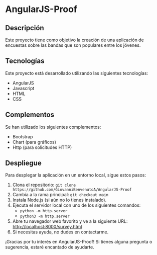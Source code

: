 # AngularJS-Proof

## Descripción
Este proyecto tiene como objetivo la creación de una aplicación de encuestas sobre las bandas que son populares entre los jóvenes.

## Tecnologías
Este proyecto está desarrollado utilizando las siguientes tecnologías:
- AngularJS
- Javascript
- HTML
- CSS

## Complementos
Se han utilizado los siguientes complementos:
- Bootstrap
- Chart (para gráficos)
- Http (para solicitudes HTTP)

## Despliegue

Para desplegar la aplicación en un entorno local, sigue estos pasos:

1. Clona el repositorio: `git clone https://github.com/GiovanniBenvenutoA/AngularJS-Proof`
2. Cambia a la rama principal: `git checkout main`
3. Instala Node.js (si aún no lo tienes instalado).
4. Ejecuta el servidor local con uno de los siguientes comandos:
    - `python -m http.server`
    - `python3 -m http.server`
5. Abre tu navegador web favorito y ve a la siguiente URL: [http://localhost:8000/survey.html](http://localhost:8000/survey.html)
6. Si necesitas ayuda, no dudes en contactarme.

¡Gracias por tu interés en AngularJS-Proof! Si tienes alguna pregunta o sugerencia, estaré encantado de ayudarte.
